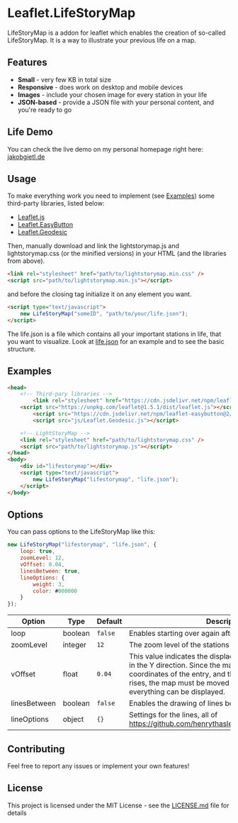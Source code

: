 # Leaflet.LifeStoryMap

LifeStoryMap is a addon for leaflet which enables the creation of so-called LifeStoryMap. It is a way to illustrate your previous life on a map.

## Features
- **Small** - very few KB in total size
- **Responsive** - does work on desktop and mobile devices
- **Images** - include your chosen image for every station in your life
- **JSON-based** - provide a JSON file with your personal content, and you're ready to go

## Life Demo
You can check the live demo on my personal homepage right here: [jakobgietl.de](https://jakobgietl.de/lifeMap.html)

## Usage
To make everything work you need to implement (see [Examples](#Examples)) some third-party libraries, listed below:
- [Leaflet.js](https://leafletjs.com/)
- [Leaflet.EasyButton](https://github.com/CliffCloud/Leaflet.EasyButton)
- [Leaflet.Geodesic](https://github.com/henrythasler/Leaflet.Geodesic)

Then, manually download and link the lightstorymap.js and lightstorymap.css (or the minified versions) in your HTML (and the libraries from above). 

```html
<link rel="stylesheet" href="path/to/lightstorymap.min.css" />
<script src="path/to/lightstorymap.min.js"></script>
```
and before the closing <body> tag initialize it on any element you want. 
```html
<script type="text/javascript">
	new LifeStoryMap("someID", "path/to/your/life.json");
</script>
```
The life.json is a file which contains all your important stations in life, that you want to visualize. 
Look at [life.json](life.json) for an example and to see the basic structure.

## Examples
```html
<head>
	<!-- Third-pary libraries -->
    	<link rel="stylesheet" href="https://cdn.jsdelivr.net/npm/leaflet-easybutton@2/src/easy-button.css">
	<script src="https://unpkg.com/leaflet@1.5.1/dist/leaflet.js"></script>
    	<script src="https://cdn.jsdelivr.net/npm/leaflet-easybutton@2/src/easy-button.js"></script>
    	<script src="js/Leaflet.Geodesic.js"></script>

	<!-- LightStoryMap -->
	<link rel="stylesheet" href="path/to/lightstorymap.css" />
	<script src="path/to/lightstorymap.js"></script>
</head>
<body>
	<div id="lifestorymap"></div>
	<script type="text/javascript">
		new LifeStoryMap("lifestorymap", "life.json");
	</script>
</body>
```

## Options
You can pass options to the LifeStoryMap like this:
```javascript
new LifeStoryMap("lifestorymap", "life.json", {
	loop: true,
	zoomLevel: 12,
	vOffset: 0.04,
	linesBetween: true,
	lineOptions: {
		weight: 3,
		color: #000000
	}
});
```

Option		|Type		|Default	|Description
------		|------		|------		|------
loop		|boolean	|`false`	|Enables starting over again after the last station
zoomLevel	|integer	|`12`		|The zoom level of the stations
vOffset		|float		|`0.04`		|This value indicates the displacement of the map center in the Y direction. Since the map center point is the coordinates of the entry, and then the popup above it rises, the map must be moved downwards so that everything can be displayed. 
linesBetween|boolean	|`false`	|Enables the drawing of lines between the stations
lineOptions	|object		|`{}`		|Settings for the lines, all of https://github.com/henrythasler/Leaflet.Geodesic#options

## Contributing
Feel free to report any issues or implement your own features!

## License
This project is licensed under the MIT License - see the [LICENSE.md](LICENSE.md) file for details
